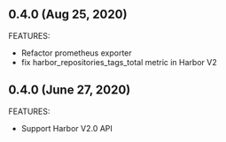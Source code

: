 ## 0.4.0 (Aug 25, 2020)

FEATURES:

* Refactor prometheus exporter
* fix harbor_repositories_tags_total metric in Harbor V2

## 0.4.0 (June 27, 2020)

FEATURES:

* Support Harbor V2.0 API
